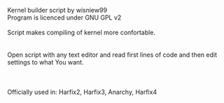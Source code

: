 Kernel builder script by wisniew99 <br />
Program is licenced under GNU GPL v2 <br />
 <br />
Script makes compiling of kernel more confortable.  <br />
 <br />
 <br />
Open script with any text editor and read first lines of code and then edit settings to what You want. <br />
 <br />
 <br />
 <br />
Officially used in: Harfix2, Harfix3, Anarchy, Harfix4 <br />
